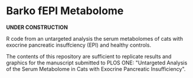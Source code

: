 # Barko fEPI Metabolome


**UNDER CONSTRUCTION**

R code from an untargeted analysis the serum metabolomes of cats with exocrine pancreatic insuffciency (EPI) and healthy controls. 

The contents of this repository are sufficient to replicate results and graphics for the manuscript submitted to PLOS ONE: "Untargeted Analysis of the Serum Metabolome in Cats with Exocrine Pancreatic Insufficiency". 


